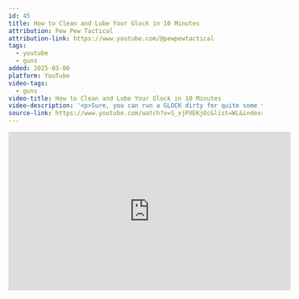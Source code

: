 ```yaml
---
id: 45
title: How to Clean and Lube Your Glock in 10 Minutes
attribution: Pew Pew Tactical
attribution-link: https://www.youtube.com/@pewpewtactical
tags:
  - youtube
  - guns
added: 2025-03-06
platform: YouTube
video-tags:
  - guns
video-title: How to Clean and Lube Your Glock in 10 Minutes
video-description: '<p>Sure, you can run a GLOCK dirty for quite some time and probably be fine - but the cleaning and disassembly process is so easy, why chance it? John walks you through the basics of field stripping, cleaning, and lubing your GLOCK...all while following the official method and adding in some additional tips and tricks. While we&#39;ve got a Gen 3 GLOCK 17 in this video, this cleaning method is applicable to Gen 4 and Gen 5 GLOCKS as well! </p><p>Want our full guide on how to clean, lube, and detail strip? Now you can clean at your own pace instead of playing back the video a bunch of times! ►<a href="https://www.youtube.com/redirect?event=video_description&amp;redir_token=QUFFLUhqbkJOYWh6VE9MWWk4QnJzOUlFOFRpa0R6VnJhd3xBQ3Jtc0tscWtBS2V4MEVrUHJGWnhtSWozMnh3V1BrQWh6MHV3NGRtOVREZU5jRjNhaXEwV2I1VDl6enM2aUNMd1Uwby1mb1FuMU9hZWsxaENNWVRWdmZnWXp0NXdXOUhnYllXQmt0NjJpcm5NTG9VZVg0WjVrVQ&amp;q=http%3A%2F%2Fpew.link%2Fglockcleaning&amp;v=S_xjPXEKjOc">http://pew.link/glockcleaning</a> </p><p>Our new favorite UNIVERSAL Gun Cleaning kit ►<a href="https://www.youtube.com/redirect?event=video_description&amp;redir_token=QUFFLUhqbncxUjZDeE5EYlpCTG05TTJGdS11VmRzR3NyZ3xBQ3Jtc0ttT0otXzBvdjhzcVhILWV3ZndQZ2NrWFo5OG9hVFFpY2gwM1h1UjhpZkpFVXl4OG4yMWJKVGpzaExnUnpvMEM5WVNrMXh0MjNKTmJZYlIyVU5oMUhwT3RyZThRRUtyZ1lBQ2cwd2lJTzh4ZjY2cDNoRQ&amp;q=http%3A%2F%2Fpew.link%2Fguardtech&amp;v=S_xjPXEKjOc">http://pew.link/guardtech</a> </p><p>M-Pro 7 Gun Cleaner► <a href="https://www.youtube.com/redirect?event=video_description&amp;redir_token=QUFFLUhqbC01Rk51Q0g5NFlpeU5SRG5JVVppRDFjc09TQXxBQ3Jtc0ttOUZad0x6YnBTYlFpaUNfR1lkVnBPQXJseGdONi1YWWxUZ3RRZWw3ekxEU1B1c3BLcUpQSzFXa05NSnF2OEdtdW5xVHY1dm5xWWkzSy01dl9YZ0NvLTF4WDF2bVlVZmlTcGRETmxjeE90VGhIbEZ4OA&amp;q=https%3A%2F%2Famzn.to%2F2HcJHgJ&amp;v=S_xjPXEKjOc">https://amzn.to/2HcJHgJ</a> </p><p>M-Pro 7 Oil ► <a href="https://www.youtube.com/redirect?event=video_description&amp;redir_token=QUFFLUhqbVphcGMzZEthbXN6LTJsbnI1TDZNbDhfajNkUXxBQ3Jtc0tueEZzd1NwQXNwYXgxdHM1VXVyUlJmaVlTS2hMNlUyYkNnNWVoSE9IYlRfV0stSF9DSURiTk91MmZSOTAtd2lkeFhFQndnaEJTczN0eU82dEJfR1o5cUszZTNGQmpKOURfSWV0bWRqeThDU2pEMnFoTQ&amp;q=https%3A%2F%2Famzn.to%2F2SyCucS&amp;v=S_xjPXEKjOc">https://amzn.to/2SyCucS</a> </p><p>M-Pro 7 Copper Remover► <a href="https://www.youtube.com/redirect?event=video_description&amp;redir_token=QUFFLUhqa2I5VXNISUJUclFkNDRlZnRrUkRnR0g3Q18tQXxBQ3Jtc0tsei1TS25sS3ZPaWxhYmZMYkhBU3RxNHRBSFJPU2NjS0ZPTmpKN2NFck1LQjRNTzBuWU5CWFloMnhvVXc0VFVGMmtiQUprUS1vRFo5ZzN3aU94NnZENEFBV01iSGh5elFfTXU5a2JsOE85VTM3d1V1SQ&amp;q=https%3A%2F%2Famzn.to%2F2BUdyH6&amp;v=S_xjPXEKjOc">https://amzn.to/2BUdyH6</a> </p><p>GLOCK Disassembly Tool ► <a href="https://www.youtube.com/redirect?event=video_description&amp;redir_token=QUFFLUhqbko1aWVXY2VEXzk4RTBab25vRXRYZ1lfcVppUXxBQ3Jtc0tubHJBSV83MzBxbWgyWlpOOW5hVVZUc01MSGM4Rzc1eFhtV0NCSDdQVzBhSkZfMXlEQzVsWnZoVjZINmdOVXpoM0wzSTU0end0Unl4VUZtM2tCV3cxRmpnYzFvdF8wMGRaSGIwQ3U0cVlnanJKdEpTWQ&amp;q=https%3A%2F%2Famzn.to%2F2EFQuxB&amp;v=S_xjPXEKjOc">https://amzn.to/2EFQuxB</a> </p><p>Laugh at dumb guns with us on Facebook! ►   <a href="https://www.youtube.com/redirect?event=video_description&amp;redir_token=QUFFLUhqblJiRUhtMVlDNFQ5a2RvcHJIQTJtZ2pXZ2hIZ3xBQ3Jtc0tuTjdWNTAxUmJHMlRGNVpqalY3OFhUWUJEaWZIZDlwZWRaMlNCOW5VMDJWZUNjZy01MXVZb1h1NTdDbjk3dlBVNEEyNHNaWjl6TXpCYmFKNERTVlJJUzcyM1NLN09VTzctbHRXMXZkalZLdFJFYmFtMA&amp;q=https%3A%2F%2Fwww.facebook.com%2Fpptactical%2F&amp;v=S_xjPXEKjOc"><img src="https://www.gstatic.com/youtube/img/watch/social_media/facebook_1x.png" alt=""> / pptactical</a>   </p><p>Follow us on Instagram! ►   <a href="https://www.youtube.com/redirect?event=video_description&amp;redir_token=QUFFLUhqbTcxalUwRFhFUFNWOEZfcXpwY2pUakY4MjFJZ3xBQ3Jtc0tsMTZTWnJibzVrUXZ1WXpWb1loT2xsNlVzc0R1ZUdZdFpMbW10Ym9uM1h5bGdmdXdzTU92WDhKWUtGNUpCNy1kVFpRVkhnS0p4MVN5REF3eUx4NGE0cmRKbW5LcEZiZk9SR3lLZmNUUV9RQkFHOGs1NA&amp;q=https%3A%2F%2Fwww.instagram.com%2Fpewpewtactical%2F&amp;v=S_xjPXEKjOc"><img src="https://www.gstatic.com/youtube/img/watch/social_media/instagram_1x.png" alt=""> / pewpewtactical</a>   </p><p>🙌 Level Up Your Gun Knowledge! 🙌 </p><p>9mm GLOCK Guide! ► <a href="https://www.youtube.com/redirect?event=video_description&amp;redir_token=QUFFLUhqbDRGdFVKVVZQMGFWclFQRXJpMTNQc1AyUzFmd3xBQ3Jtc0trV1FMa1VqZ2Y1R0FuT2V1eWZpU1VMTWQ2Yk9sVl9od3FPTkpuLUxjVHl2UWFqaGx3cG5PSXNIX1k2V2VXZzhjT3BxQ240OXFmMzJqdlVGdjdhbkQyX2VObVk3dEpYMS1YQ2tGRFRlLUZYbmVNS2Ryaw&amp;q=http%3A%2F%2Fpew.link%2F9mmGlock&amp;v=S_xjPXEKjOc">http://pew.link/9mmGlock</a> </p><p>Best GLOCK Triggers ► <a href="https://www.youtube.com/redirect?event=video_description&amp;redir_token=QUFFLUhqazJWdlhkQ1dEQTVRajJUQWpzWFVqRHk2aWxfZ3xBQ3Jtc0traGZNdEV6Z3g4V1BQbGphR0NDNGYtN1pQUWdWaUVYZHB6YTBwWXhfR0FTcTNNVS10WFNMLUxfRnV1SlRMNWl1WE9wR1F6a09HejhpSnZkMUhYNHg3aEVoQTRGT0RUUDZRMHNtSzdTeEhreUtXUzJpVQ&amp;q=http%3A%2F%2Fpew.link%2FGlockTriggers&amp;v=S_xjPXEKjOc">http://pew.link/GlockTriggers</a> </p><p>Hottest Aftermarket Glock Parts! ► <a href="https://www.youtube.com/redirect?event=video_description&amp;redir_token=QUFFLUhqbWcyODlZbHlZVUhMcFpCNG9WTWQzejhicmo5QXxBQ3Jtc0trZkkzUFBEN3dkaEN3bE5rek00cG12R2ZtMkp5MXR5cm1GTXBkamNOTVNzbUJZZ3JOWWIyTDQ0ZmFWNEZiTG1BclRNc2VOZHpVWEdaV0V4T292Tk5Vb040YkVveE90LXgwWTZxbFFoUjNGXzNIbHBmMA&amp;q=http%3A%2F%2Fpew.link%2FAftermarketGlock&amp;v=S_xjPXEKjOc">http://pew.link/AftermarketGlock</a> </p><p>DISCLAIMER: Our videos are strictly for documentary, educational, and entertainment purposes only. Imitation or the use of any acts depicted in these videos is solely AT YOUR OWN RISK. All work on firearms should be carried out by a licensed individual and all state and federal rules apply to such. We (including YouTube) will not be held liable for any injury to yourself or damage to your firearms resulting from attempting anything shown in any our videos. We are not a gun store and DO NOT sell or deal in firearms. Such a practice is heavily regulated and subject to applicable laws. Our Videos Don&#39;t include any instructions on manufacturing firearms, assembling parts, or installing prohibited accessories like bumpstocks, gatling triggers, auto sears or any accessory that allows a firearms to simulate full auto fire. Our Videos Don&#39;t link to any websites that sell firearms or firearms accessories. This video also doesn&#39;t contain any discount codes, nor does this video promote the sale of firearms, bumpstocks, gatiling triggers, binary triggers, auto sears, magazines with a capacity greater than 30 rounds, or any other item on YouTube&#39;s list of prohibited items listed in their Community Guidelines. We DO NOT sell parts, magazines, or firearms. These videos are free to watch and if anyone attempts to charge for this video notify us immediately. By viewing or flagging this video you are acknowledging the above. Fair Use: In the rare instance we include someone else’s footage it is covered in Fair Use for Documentary and Educational purposes with intention of driving commentary and allowing freedom of speech. </p><p>This video and description contains affiliate links, which means that if you click on one of the product links, we’ll receive a small commission. This helps us cover the cost of beer, ammo, and video production so that we can keep bringing you the Pew Pew content you love. Thanks so much for your support!</p>'
source-link: https://www.youtube.com/watch?v=S_xjPXEKjOc&list=WL&index=179
---
```

<iframe width="560" height="315" src="https://www.youtube.com/embed/S_xjPXEKjOc?si=-hXPYi2KiZH5hrYn" title="YouTube video player" frameborder="0" allow="accelerometer; autoplay; clipboard-write; encrypted-media; gyroscope; picture-in-picture; web-share" referrerpolicy="strict-origin-when-cross-origin" allowfullscreen></iframe>
